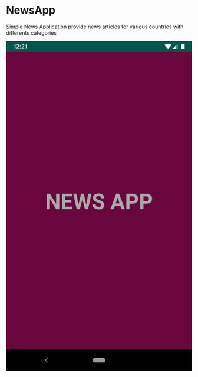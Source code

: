 # NewsApp


Simple News Application provide news articles for various countries with differents  categories 



![alt text](https://github.com/mostafaemara/NewsApp/blob/master/Screenshot_1559254869.png)
